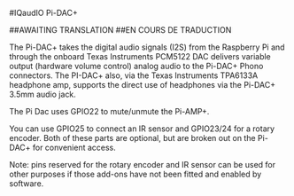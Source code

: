 <!--
---
name: "Pi-DAC+"
manufacturer: IQaudIO
buy: http://www.iqaudio.co.uk
description: An I2S digital to analog audio converter HAT for the Pi
install:
  'devices':
    - 'i2c'
pincount: 40
pin:
  3:
    mode: i2c
  5:
    mode: i2c
  12:
    name: I2S
  15:
    name: Mute/Unmute
    description: Pi-AMP+ only (optional) 
  16:
    name: Rotary Encoder
    description: (optional) 
  18:
    name: Rotary Encoder
    description: (optional)
  22:
    name: IR Sensor
    description: (optional) 
  35:
    name: I2S
  38:
    name: I2S
  40:
    name: I2S
-->
#IQaudIO Pi-DAC+

##AWAITING TRANSLATION
##EN COURS DE TRADUCTION

The Pi-DAC+ takes the digital audio signals (I2S) from the Raspberry Pi and through the
onboard Texas Instruments PCM5122 DAC delivers variable output (hardware volume
control) analog audio to the Pi-DAC+ Phono connectors. The PI-DAC+ also, via the
Texas Instruments TPA6133A headphone amp, supports the direct use of headphones via
the Pi-DAC+ 3.5mm audio jack.

The Pi Dac uses GPIO22 to mute/unmute the Pi-AMP+.

You can use GPIO25 to connect an IR sensor and GPIO23/24 for a rotary encoder. Both of
these parts are optional, but are broken out on the Pi-DAC+ for convenient access.

Note: pins reserved for the rotary encoder and IR sensor can be used for other purposes if those add-ons have not been fitted and enabled by software.
